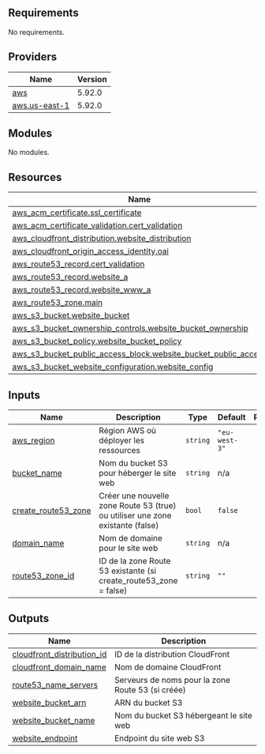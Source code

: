 <!-- BEGIN_TF_DOCS -->
## Requirements

No requirements.

## Providers

| Name | Version |
|------|---------|
| <a name="provider_aws"></a> [aws](#provider\_aws) | 5.92.0 |
| <a name="provider_aws.us-east-1"></a> [aws.us-east-1](#provider\_aws.us-east-1) | 5.92.0 |

## Modules

No modules.

## Resources

| Name | Type |
|------|------|
| [aws_acm_certificate.ssl_certificate](https://registry.terraform.io/providers/hashicorp/aws/latest/docs/resources/acm_certificate) | resource |
| [aws_acm_certificate_validation.cert_validation](https://registry.terraform.io/providers/hashicorp/aws/latest/docs/resources/acm_certificate_validation) | resource |
| [aws_cloudfront_distribution.website_distribution](https://registry.terraform.io/providers/hashicorp/aws/latest/docs/resources/cloudfront_distribution) | resource |
| [aws_cloudfront_origin_access_identity.oai](https://registry.terraform.io/providers/hashicorp/aws/latest/docs/resources/cloudfront_origin_access_identity) | resource |
| [aws_route53_record.cert_validation](https://registry.terraform.io/providers/hashicorp/aws/latest/docs/resources/route53_record) | resource |
| [aws_route53_record.website_a](https://registry.terraform.io/providers/hashicorp/aws/latest/docs/resources/route53_record) | resource |
| [aws_route53_record.website_www_a](https://registry.terraform.io/providers/hashicorp/aws/latest/docs/resources/route53_record) | resource |
| [aws_route53_zone.main](https://registry.terraform.io/providers/hashicorp/aws/latest/docs/resources/route53_zone) | resource |
| [aws_s3_bucket.website_bucket](https://registry.terraform.io/providers/hashicorp/aws/latest/docs/resources/s3_bucket) | resource |
| [aws_s3_bucket_ownership_controls.website_bucket_ownership](https://registry.terraform.io/providers/hashicorp/aws/latest/docs/resources/s3_bucket_ownership_controls) | resource |
| [aws_s3_bucket_policy.website_bucket_policy](https://registry.terraform.io/providers/hashicorp/aws/latest/docs/resources/s3_bucket_policy) | resource |
| [aws_s3_bucket_public_access_block.website_bucket_public_access](https://registry.terraform.io/providers/hashicorp/aws/latest/docs/resources/s3_bucket_public_access_block) | resource |
| [aws_s3_bucket_website_configuration.website_config](https://registry.terraform.io/providers/hashicorp/aws/latest/docs/resources/s3_bucket_website_configuration) | resource |

## Inputs

| Name | Description | Type | Default | Required |
|------|-------------|------|---------|:--------:|
| <a name="input_aws_region"></a> [aws\_region](#input\_aws\_region) | Région AWS où déployer les ressources | `string` | `"eu-west-3"` | no |
| <a name="input_bucket_name"></a> [bucket\_name](#input\_bucket\_name) | Nom du bucket S3 pour héberger le site web | `string` | n/a | yes |
| <a name="input_create_route53_zone"></a> [create\_route53\_zone](#input\_create\_route53\_zone) | Créer une nouvelle zone Route 53 (true) ou utiliser une zone existante (false) | `bool` | `false` | no |
| <a name="input_domain_name"></a> [domain\_name](#input\_domain\_name) | Nom de domaine pour le site web | `string` | n/a | yes |
| <a name="input_route53_zone_id"></a> [route53\_zone\_id](#input\_route53\_zone\_id) | ID de la zone Route 53 existante (si create\_route53\_zone = false) | `string` | `""` | no |

## Outputs

| Name | Description |
|------|-------------|
| <a name="output_cloudfront_distribution_id"></a> [cloudfront\_distribution\_id](#output\_cloudfront\_distribution\_id) | ID de la distribution CloudFront |
| <a name="output_cloudfront_domain_name"></a> [cloudfront\_domain\_name](#output\_cloudfront\_domain\_name) | Nom de domaine CloudFront |
| <a name="output_route53_name_servers"></a> [route53\_name\_servers](#output\_route53\_name\_servers) | Serveurs de noms pour la zone Route 53 (si créée) |
| <a name="output_website_bucket_arn"></a> [website\_bucket\_arn](#output\_website\_bucket\_arn) | ARN du bucket S3 |
| <a name="output_website_bucket_name"></a> [website\_bucket\_name](#output\_website\_bucket\_name) | Nom du bucket S3 hébergeant le site web |
| <a name="output_website_endpoint"></a> [website\_endpoint](#output\_website\_endpoint) | Endpoint du site web S3 |
<!-- END_TF_DOCS -->